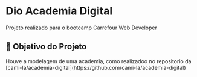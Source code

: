 <h1>Dio Academia Digital</h1>
<p> Projeto realizado para o bootcamp Carrefour Web Developer <br>

<h2>🎯 Objetivo do Projeto</h2>
Houve a modelagem de uma academia, como realizadoo no repositorio da [cami-la/academia-digital](https://github.com/cami-la/academia-digital)

